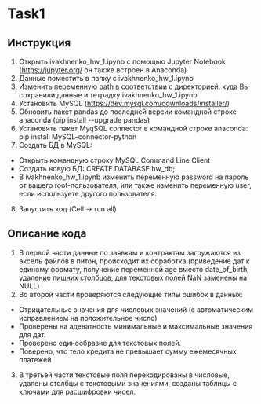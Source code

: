 # Task1
## Инструкция
1. Открыть ivakhnenko_hw_1.ipynb с помощью Jupyter Notebook (https://jupyter.org/ он также встроен в Anaconda)
2. Данные поместить в папку с ivakhnenko_hw_1.ipynb
3. Изменить переменную path в соответствии с директорией, куда Вы сохранили данные и тетрадку ivakhnenko_hw_1.ipynb
4. Установить MySQL (https://dev.mysql.com/downloads/installer/)
5. Обновить пакет pandas до последней версии командной строке anaconda (pip install --upgrade pandas)
6. Установить пакет MyqSQL connector в командной строке anaconda: pip install MySQL-connector-python
6. Создать БД в MySQL:
 + Открыть командную строку MySQL Command Line Client
 + Создать новую БД: CREATE DATABASE hw_db;
 + В ivakhnenko_hw_1.ipynb изменить переменную password на пароль от вашего root-пользователя, или также изменить переменную user, если используете другого пользователя.
8. Запустить код (Cell -> run all)

## Описание кода
1. В первой части данные по заявкам и контрактам загружаются из эксель файлов в питон, происходит их обработка (приведение дат к единому формату, получение переменной age вместо date_of_birth, удаление лишних столбцов, для текстовых полей NaN заменены на NULL)
2. Во второй части проверяются следующие типы ошибок в данных:
 + Отрицательные значения для числовых значений (с автоматическим исправлением на положительное число)
 + Проверены на адеватность минимальные и максимальные значения для дат.
 + Проверено единообразие для текстовых полей.
 + Поверено, что тело кредита не превышает сумму ежемесячных платежей
3. В третьей части текстовые поля перекодированы в числовые, удалены столбцы с текстовыми значениями, созданы таблицы с ключами для расшифровки чисел.
